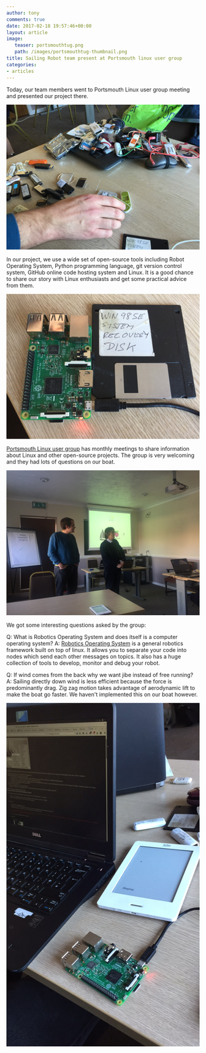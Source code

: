```yaml
---
author: tony
comments: true
date: 2017-02-18 19:57:46+00:00
layout: article
image:
   teaser: portsmouthtug.png
   path: /images/portsmouthtug-thumbnail.png
title: Sailing Robot team present at Portsmouth linux user group
categories:
- articles
---
```


Today, our team members went to Portsmouth Linux user group meeting and presented our project there.

![A huge collection of USB stick](/images/IMG_0402.JPG)

In our project, we use a wide set of open-source tools including Robot Operating System, Python programming language, git version control system, GitHub online code hosting system and Linux. It is a good chance to share our story with Linux enthusiasts and get some practical advice from them.

![Win98 Floppy disk](/images/IMG_0403.JPG)

[Portsmouth Linux user group](http://www.portsmouth.lug.org.uk) has monthly meetings to share information about Linux and other open-source projects. The group is very welcoming and they had lots of questions on our boat.


![Presentation](/images/IMG_0405.JPG)

We got some interesting questions asked by the group:

Q: What is Robotics Operating System and does itself is a computer operating system?
A: [Robotics Operating System]() is a general robotics framework built on top of linux.
It allows you to separate your code into nodes which send each other messages on topics.
It also has a huge collection of tools to develop, monitor and debug your robot.

Q: If wind comes from the back why we want jibe instead of free running?
A: Sailing directly down wind is less efficient because the force is predominantly drag.
Zig zag motion takes advantage of aerodynamic lift to make the boat go faster. We haven't implemented this on our boat however.



![New toy](/images/IMG_0404.JPG)
